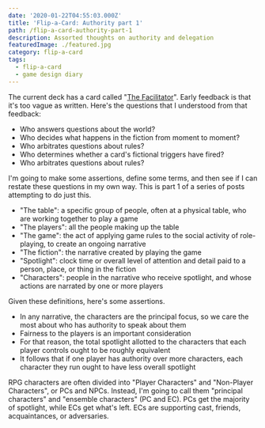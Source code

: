 ```yaml
---
date: '2020-01-22T04:55:03.000Z'
title: 'Flip-a-Card: Authority part 1'
path: /flip-a-card-authority-part-1
description: Assorted thoughts on authority and delegation
featuredImage: ./featured.jpg
category: flip-a-card
tags:
  - flip-a-card
  - game design diary
---
```

    


The current deck has a card called "[The Facilitator](https://astralfrontier.github.io/flip-a-card/cards/the-facilitator)". Early feedback is that it's too vague as written. Here's the questions that I understood from that feedback:

* Who answers questions about the world?
* Who decides what happens in the fiction from moment to moment?
* Who arbitrates questions about rules?
* Who determines whether a card's fictional triggers have fired?
* Who arbitrates questions about rules?

I'm going to make some assertions, define some terms, and then see if I can restate these questions in my own way. This is part 1 of a series of posts attempting to do just this.

* "The table": a specific group of people, often at a physical table, who are working together to play a game
* "The players": all the people making up the table
* "The game": the act of applying game rules to the social activity of role-playing, to create an ongoing narrative
* "The fiction": the narrative created by playing the game
* "Spotlight": clock time or overall level of attention and detail paid to a person, place, or thing in the fiction
* "Characters": people in the narrative who receive spotlight, and whose actions are narrated by one or more players

Given these definitions, here's some assertions.

* In any narrative, the characters are the principal focus, so we care the most about who has authority to speak about them
* Fairness to the players is an important consideration
* For that reason, the total spotlight allotted to the characters that each player controls ought to be roughly equivalent
* It follows that if one player has authority over more characters, each character they run ought to have less overall spotlight

RPG characters are often divided into "Player Characters" and "Non-Player Characters", or PCs and NPCs. Instead, I'm going to call them "principal characters" and "ensemble characters" (PC and EC). PCs get the majority of spotlight, while ECs get what's left. ECs are supporting cast, friends, acquaintances, or adversaries.


    